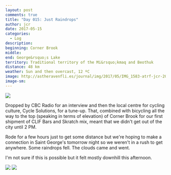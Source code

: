```yaml
---
layout: post
comments: true
title: "Day 015: Just Raindrops"
author: jcr
date: 2017-05-15
categories:
  - Log
description: 
beginning: Corner Brook
middle: 
end: George&rsquo;s Lake
territory: Traditional territory of the Mi&rsquo;kmaq and Beothuk
distance: 48 km
weather: Sun and then overcast, 12 ºC
image: http://astheravenfli.es/journal/img/2017/05/IMG_1583-atrf-jcr-2000-web.jpg
image-sm:
---
```


<img src="http://astheravenfli.es/journal/img/2017/05/IMG_1578-atrf-jcr-2000-web.jpg">

Dropped by CBC Radio for an interview and then the local centre for cycling culture, Cycle Solutions, for a tune-up. That, combined with bicycling all the way to the top (speaking in terms of elevation) of Corner Brook for our first shipment of CLIF Bars and Skratch mix, meant that we didn't get out of the city until 2 PM.

Rode for a few hours just to get some distance but we're hoping to make a connection in Saint George's tomorrow night so we weren't in a rush to get anywhere. Some raindrops fell. The clouds came and went.

I'm not sure if this is possible but it felt mostly downhill this afternoon.

<img src="http://astheravenfli.es/journal/img/2017/05/IMG_7849-atrf-ac-2000-web.jpg">

<img src="http://astheravenfli.es/journal/img/2017/05/IMG_7862-atrf-ac-2000-web.jpg">